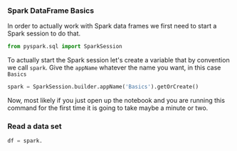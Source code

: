 ### Spark DataFrame Basics
In order to actually work with Spark data frames we first need to start a Spark session to do that.
```python
from pyspark.sql import SparkSession
```
To actually start the Spark session let's create a variable that by convention we call `spark`. Give the `appName` whatever the name you want, in this case  `Basics`
```python
spark = SparkSession.builder.appName('Basics').getOrCreate()
```
Now, most likely if you just open up the notebook and you are running this command for the first time it is going to take maybe a minute or two.
### Read a data set
```python
df = spark.
```




<!--stackedit_data:
eyJoaXN0b3J5IjpbMTYwOTk4MzI4NCw0NDEyNDYxNDcsMTk3NT
Q2MDQyMiw0NjE0ODk2ODRdfQ==
-->